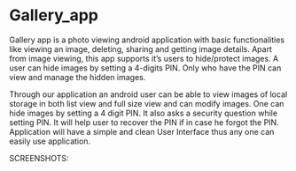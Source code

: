 # Gallery_app
Gallery app is a photo viewing android application with basic functionalities like viewing an image, deleting, sharing and getting image details. Apart from image viewing, this app supports it’s users to hide/protect images. A user can hide images by setting a 4-digits PIN. Only who have the PIN can view and manage the hidden images.

Through our application an android user can be able to view
images of local storage in both list view and full size view and can
modify images. One can hide images by setting a 4 digit PIN. It also
asks a security question while setting PIN. It will help user to recover
the PIN if in case he forgot the PIN. Application will have a simple
and clean User Interface thus any one can easily use application.

SCREENSHOTS:
